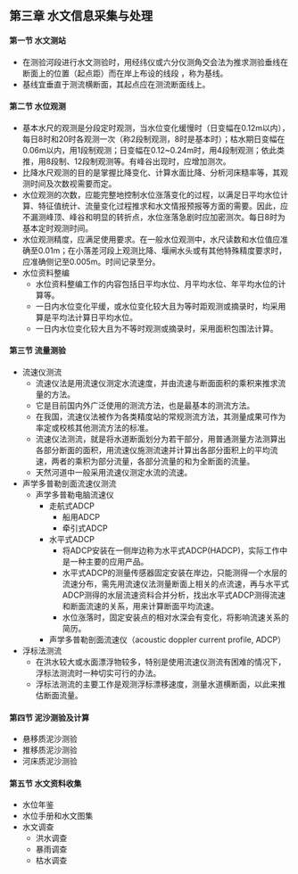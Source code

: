 ## 第三章 水文信息采集与处理
#### 第一节 水文测站
- 在测验河段进行水文测验时，用经纬仪或六分仪测角交会法为推求测验垂线在断面上的位置（起点距）而在岸上布设的线段 ，称为基线。
- 基线宜垂直于测流横断面，其起点应在测流断面线上。
#### 第二节 水位观测
- 基本水尺的观测是分段定时观测，当水位变化缓慢时（日变幅在0.12m以内），每日8时和20时各观测一次（称2段制观测，8时是基本时）；枯水期日变幅在0.06m以内，用1段制观测；日变幅在0.12~0.24m时，用4段制观测；依此类推，用8段制、12段制观测等。有峰谷出现时，应增加测次。
- 比降水尺观测的目的是掌握比降变化、计算水面比降、分析河床糙率等，其观测时间及次数视需要而定。
- 水位观测的次数，应能完整地控制水位涨落变化的过程，以满足日平均水位计算、特征值统计、流量变化过程推求和水文情报预报等方面的需要。因此，应不漏测峰顶、峰谷和明显的转折点，水位涨落急剧时应加密测次。每日8时为基本定时观测时间。
- 水位观测精度，应满足使用要求。在一般水位观测中，水尺读数和水位值应准确至0.01m；在小落差河段上观测比降、堰闸水头或有其他特殊精度要求时，应准确侧记至0.005m。时间记录至分。
- 水位资料整编
	- 水位资料整编工作的内容包括日平均水位、月平均水位、年平均水位的计算等。
	- 一日内水位变化平缓，或水位变化较大且为等时距观测或摘录时，均采用算是平均法计算日平均水位。
	- 一日内水位变化较大且为不等时观测或摘录时，采用面积包围法计算。
#### 第三节 流量测验
- 流速仪测流
	- 流速仪法是用流速仪测定水流速度，并由流速与断面面积的乘积来推求流量的方法。
	- 它是目前国内外广泛使用的测流方法，也是最基本的测流方法。
	- 在我国，流速仪法被作为各类精度站的常规测流方法，其测量成果可作为率定或校核其他测流方法的标准。
	- 流速仪法测流，就是将水道断面划分为若干部分，用普通测量方法测算出各部分断面的面积，用流速仪施测流速并计算出各部分面积上的平均流速，两者的乘积为部分流量，各部分流量的和为全断面的流量。
	- 天然河道中一般采用流速仪测定水流的流速。
- 声学多普勒剖面流速仪测流
	- 声学多普勒电脑流速仪
		- 走航式ADCP
			- 船用ADCP
			- 牵引式ADCP
		- 水平式ADCP
			- 将ADCP安装在一侧岸边称为水平式ADCP(HADCP)，实际工作中是一种主要的应用产品。
			- 水平式ADCP的测量传感器固定安装在岸边，只能测得一个水层的流速分布，需先用流速仪法测量断面上相关的点流速，再与水平式ADCP测得的水层流速资料合并分析，找出水平式ADCP测得流速和断面流速的关系，用来计算断面平均流速。
			- 水位涨落时，固定安装点的相对水深会有变化，将影响流速关系的简历。
		- 声学多普勒剖面流速仪（acoustic doppler current profile, ADCP）
- 浮标法测流
	- 在洪水较大或水面漂浮物较多，特别是使用流速仪测流有困难的情况下，浮标法测流时一种切实可行的办法。
	- 浮标法测流的主要工作是观测浮标漂移速度，测量水道横断面，以此来推估断面流量。
#### 第四节 泥沙测验及计算
- 悬移质泥沙测验
- 推移质泥沙测验
- 河床质泥沙测验
#### 第五节 水文资料收集
- 水位年鉴
- 水位手册和水文图集
- 水文调查
	- 洪水调查
	- 暴雨调查
	- 枯水调查
